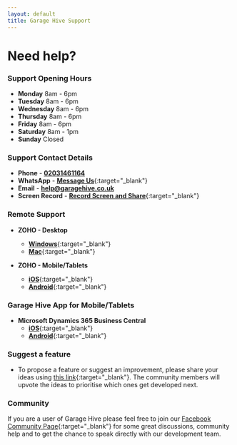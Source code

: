 ```yaml
---
layout: default
title: Garage Hive Support
---
```


# Need help? 

### Support Opening Hours
* **Monday** 8am - 6pm
* **Tuesday** 8am - 6pm
* **Wednesday** 8am - 6pm
* **Thursday** 8am - 6pm
* **Friday** 8am - 6pm
* **Saturday** 8am - 1pm
* **Sunday** Closed

### Support Contact Details
* **Phone** - [**02031461164**](tel:02031461164)
* **WhatsApp** - [**Message Us**](https://wa.me/442031461164){:target="_blank"} 
* **Email** - [**help@garagehive.co.uk**](mailto:help@garagehive.co.uk)
* **Screen Record** - [**Record Screen and Share**](https://garage-hive.hellozest.io/recorder?rl=eyJvIjozNTY0fQ==){:target="_blank"}

### Remote Support
* **ZOHO - Desktop**
    * [**Windows**](https://assist.zoho.eu/install-customer-plugin){:target="_blank"}
    * [**Mac**](https://join.zoho.eu){:target="_blank"}

* **ZOHO - Mobile/Tablets**
    * [**iOS**](https://apps.apple.com/gb/app/zoho-assist-customer/id1277551323){:target="_blank"}
    * [**Android**](https://play.google.com/store/apps/details?id=com.zoho.assist.agent&hl=en_GB){:target="_blank"}

### Garage Hive App for Mobile/Tablets  
* **Microsoft Dynamics 365 Business Central**
    * [**iOS**](https://apps.apple.com/sg/app/dynamics-365-business-central/id1093325047){:target="_blank"}   
    * [**Android**](https://play.google.com/store/apps/details?id=com.microsoft.dynamics.ProjectMadeira&hl=en_GB){:target="_blank"}   

### Suggest a feature
* To propose a feature or suggest an improvement, please share your ideas using [this link](https://garage-hive.upvoty.com/b/ideas/){:target="_blank"}. The community members will upvote the ideas to prioritise which ones get developed next.

### Community 
If you are a user of Garage Hive please feel free to join our [Facebook Community Page](https://www.facebook.com/groups/1808538692573390/ "Facebook Community"){:target="_blank"} for some great discussions, community help and to get the chance to speak directly with our development team.